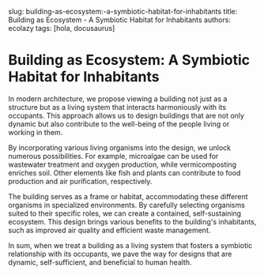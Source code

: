 
slug: building-as-ecosystem:-a-symbiotic-habitat-for-inhabitants
title: Building as Ecosystem - A Symbiotic Habitat for Inhabitants
authors: ecolazy
tags: [hola, docusaurus]

# Building as Ecosystem: A Symbiotic Habitat for Inhabitants
In modern architecture, we propose viewing a building not just as a structure but as a living system that interacts harmoniously with its occupants. This approach allows us to design buildings that are not only dynamic but also contribute to the well-being of the people living or working in them.

By incorporating various living organisms into the design, we unlock numerous possibilities. For example, microalgae can be used for wastewater treatment and oxygen production, while vermicomposting enriches soil. Other elements like fish and plants can contribute to food production and air purification, respectively.

The building serves as a frame or habitat, accommodating these different organisms in specialized environments. By carefully selecting organisms suited to their specific roles, we can create a contained, self-sustaining ecosystem. This design brings various benefits to the building's inhabitants, such as improved air quality and efficient waste management.

In sum, when we treat a building as a living system that fosters a symbiotic relationship with its occupants, we pave the way for designs that are dynamic, self-sufficient, and beneficial to human health.